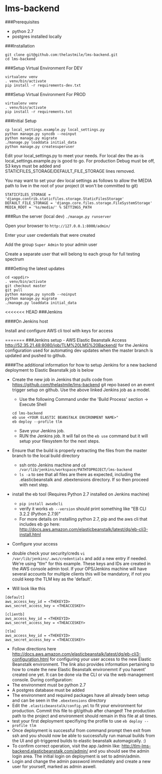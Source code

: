 # lms-backend

###Prerequisites

* python 2.7
* postgres installed locally

###Installation
```
git clone git@github.com:thelastmile/lms-backend.git
cd lms-backend
```

###Setup Virtual Environment For DEV
```
virtualenv venv
. venv/bin/activate
pip install -r requirements-dev.txt
```

###Setup Virtual Environment For PROD
```
virtualenv venv
. venv/bin/activate
pip install -r requirements.txt
```

###Initial Setup

```
cp local_settings.example.py local_settings.py
python manage.py syncdb --noinput
python manage.py migrate
./manage.py loaddata initial_data
python manage.py createsuperuser
```


Edit your local_settings.py to meet your needs.  For local dev the as-is local_settings.example.py is good to go.  For production Debug must be off, S3 keys must be added and STATICFILES_STORAGE/DEFAULT_FILE_STORAGE lines removed.

You may want to set your dev local settings as follows to allow the MEDIA path to live in the root of your project (it won't be committed to git)
```
STATICFILES_STORAGE = 'django.contrib.staticfiles.storage.StaticFilesStorage'
DEFAULT_FILE_STORAGE = 'django.core.files.storage.FileSystemStorage'
MEDIA_ROOT = '%s/media/' % SETTINGS_PATH
```

###Run the server (local dev)
`./manage.py runserver`

Open your browser to `http://127.0.0.1:8000/admin/`

Enter your user credentials that were created

Add the group `Super Admin` to your admin user

Create a separate user that will belong to each group for full testing spectrum

###Getting the latest updates
```
cd <appdir>
. venv/bin/activate
git checkout master
git pull
python manage.py syncdb --noinput
python manage.py migrate
./manage.py loaddata initial_data
```

<<<<<<< HEAD
###Jenkins

####On Jenkins host

Install and configure AWS cli tool with keys for access

=======
###Jenkins setup - AWS Elastic Beanstalk
Access http://52.35.21.48:8080/job/TLM%20LMS%20Backend/ for the Jenkins configuration used for automating dev updates when the master branch is updated and pushed to github.

####The additional information for how to setup Jenkins for a new backend deployment to Elastic Beanstalk job is below

* Create the new job in Jenkins that pulls code from https://github.com/thelastmile/lms-backend git repo based on an event trigger setup on github.  Use the above linked Jenkins job as a model.
  * Use the following Command under the 'Build Process' section -> Execute Shell
  ```
  cd lms-backend
  eb use <YOUR ELASTIC BEANSTALK ENVIRONMENT NAME>"
  eb deploy --profile tlm
  ```
  * Save your Jenkins job.
  * RUN the Jenkins job.  It will fail on the `eb use` command but it will setup your filesystem for the next steps.

* Ensure that the build is properly extracting the files from the master branch to the local build directory
  * ssh onto Jenkins machine and `cd /var/lib/jenkins/workspace/PATHTOPROJECT/lms-backend`
  * `ls -a` to see that all files are there as expected, including the .elasticbeanstalk and .ebextensions directory.  If so then proceed with next step.
* install the eb tool (Requires Python 2.7 installed on Jenkins machine)
  * `pip install awsebcli`
  * verify it works `eb --version` should print something like "EB CLI 3.2.2 (Python 2.7.9)"
  * For more details on installing python 2.7, pip and the aws cli that includes eb go here: http://docs.aws.amazon.com/elasticbeanstalk/latest/dg/eb-cli3-install.html
 * Configure your access
  * double check your security/creds `vi /var/lib/jenkins/.aws/credentials` and add a new entry if needed.  We're using "tlm" for this example.  These keys and IDs are created in the AWS console admin tool.  If your OPS/Jenkins machine will have several accounts for multiple clients this will be mandatory, if not you could keep the TLM key as the 'default'.
   * Will look like this
   ```
   [default]
   aws_access_key_id = <THEKEYID>
   aws_secret_access_key = <THEACCESKEY>

   [clientb]
   aws_access_key_id = <THEKEYID>
   aws_secret_access_key = <THEACCESKEY>

   [tlm]
   aws_access_key_id = <THEKEYID>
   aws_secret_access_key = <THEACCESKEY>
   ```
  * Follow directions here http://docs.aws.amazon.com/elasticbeanstalk/latest/dg/eb-cli3-configuration.html for configuring your user access to the new Elastic Beanstalk environment.  The link also provides information pertaining to how to create the new Elastic Beanstalk environemnt if you havent' created one yet.  It can be done via the CLI or via the web management console.  During configuration:
   * The environment must be python 2.7
   * A postgres database must be added
 * The environment and required packages have all already been setup and can be seen in the `.ebextensions` directory
 * Edit the `.elasticbeanstalk/config.yml` to fit your environment for production.  Commit this file to git/github after changed!  The production path to the project and environment should remain in this file at all times.
* test your first deployment specifiying the profile to use `eb deploy --profile tlm`
* Once deployment is successful from command prompt then exit from ssh and you should now be able to successfully run manual builds from the UI and git-triggered builds to elastic beanstalk automagically. :)
* To confirm correct operation, visit the app /admin like: http://tlm-lms-backend.elasticbeanstalk.com/admin/ and you should see the admin login area.  The initial login on deployment is set to admin/admin.
* Login and change the admin password immediately and create a new user for yourself, marked as admin aswell.
